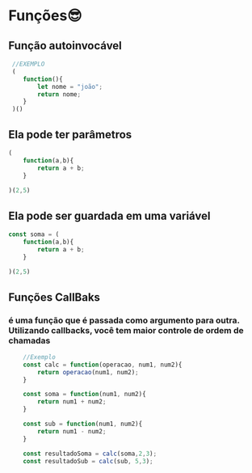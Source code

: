 # Funções😎
## Função autoinvocável
```javascript
 //EXEMPLO
 (
    function(){
        let nome = "joão";
        return nome;
    }
 )()
```
## Ela pode ter parâmetros
```javascript
(
    function(a,b){
        return a + b;
    }
 
)(2,5)
```
## Ela pode ser guardada em uma variável
```javascript
const soma = (
    function(a,b){
        return a + b;
    }
 
)(2,5)
```
## Funções CallBaks
### é uma função que é passada como argumento para outra. Utilizando callbacks, você tem maior controle de ordem de chamadas
```javascript
    //Exemplo
    const calc = function(operacao, num1, num2){
        return operacao(num1, num2);
    }

    const soma = function(num1, num2){
        return num1 + num2;
    }

    const sub = function(num1, num2){
        return num1 - num2;
    }

    const resultadoSoma = calc(soma,2,3);
    const resultadoSub = calc(sub, 5,3); 
```
